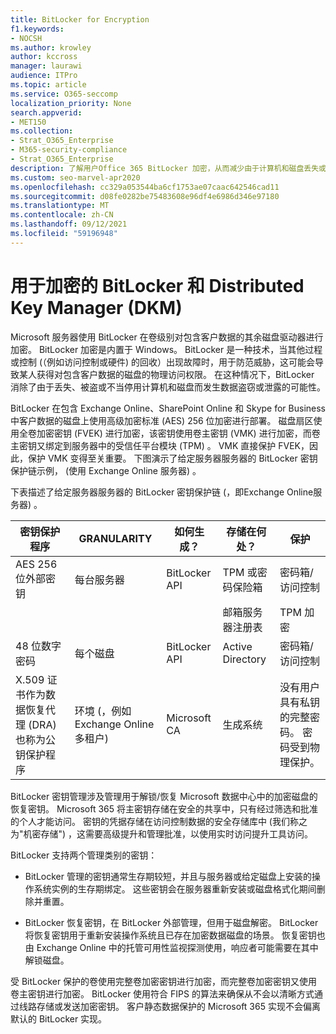 ```yaml
---
title: BitLocker for Encryption
f1.keywords:
- NOCSH
ms.author: krowley
author: kccross
manager: laurawi
audience: ITPro
ms.topic: article
ms.service: O365-seccomp
localization_priority: None
search.appverid:
- MET150
ms.collection:
- Strat_O365_Enterprise
- M365-security-compliance
- Strat_O365_Enterprise
description: 了解用户Office 365 BitLocker 加密，从而减少由于计算机和磁盘丢失或被盗而发生数据盗窃的可能性。
ms.custom: seo-marvel-apr2020
ms.openlocfilehash: cc329a053544ba6cf1753ae07caac642546cad11
ms.sourcegitcommit: d08fe0282be75483608e96df4e6986d346e97180
ms.translationtype: MT
ms.contentlocale: zh-CN
ms.lasthandoff: 09/12/2021
ms.locfileid: "59196948"
---
```

# <a name="bitlocker-and-distributed-key-manager-dkm-for-encryption"></a>用于加密的 BitLocker 和 Distributed Key Manager (DKM)

Microsoft 服务器使用 BitLocker 在卷级别对包含客户数据的其余磁盘驱动器进行加密。 BitLocker 加密是内置于 Windows。 BitLocker 是一种技术，当其他过程或控制 (（例如访问控制或硬件) 的回收）出现故障时，用于防范威胁，这可能会导致某人获得对包含客户数据的磁盘的物理访问权限。 在这种情况下，BitLocker 消除了由于丢失、被盗或不当停用计算机和磁盘而发生数据盗窃或泄露的可能性。

BitLocker 在包含 Exchange Online、SharePoint Online 和 Skype for Business 中客户数据的磁盘上使用高级加密标准 (AES) 256 位加密进行部署。 磁盘扇区使用全卷加密密钥 (FVEK) 进行加密，该密钥使用卷主密钥 (VMK) 进行加密，而卷主密钥又绑定到服务器中的受信任平台模块 (TPM) 。 VMK 直接保护 FVEK，因此，保护 VMK 变得至关重要。 下图演示了给定服务器服务器的 BitLocker 密钥保护链示例， (使用 Exchange Online 服务器) 。

下表描述了给定服务器服务器的 BitLocker 密钥保护链 (，即Exchange Online服务器) 。

| 密钥保护程序 | GRANULARITY | 如何生成？ | 存储在何处？ | 保护 |
|--------------------------------------------------------------------------------|-------------------------------------------------|----------------|-------------------------|--------------------------------------------------------------------------------------------------|
| AES 256 位外部密钥 | 每台服务器 | BitLocker API | TPM 或密码保险箱 | 密码箱/访问控制 |
|  |  |  | 邮箱服务器注册表 | TPM 加密 |
| 48 位数字密码 | 每个磁盘 | BitLocker API | Active Directory | 密码箱/访问控制 |
| X.509 证书作为数据恢复代理 (DRA) 也称为公钥保护程序 | 环境 (，例如Exchange Online多租户)  | Microsoft CA | 生成系统 | 没有用户具有私钥的完整密码。 密码受到物理保护。 |


BitLocker 密钥管理涉及管理用于解锁/恢复 Microsoft 数据中心中的加密磁盘的恢复密钥。 Microsoft 365 将主密钥存储在安全的共享中，只有经过筛选和批准的个人才能访问。 密钥的凭据存储在访问控制数据的安全存储库中 (我们称之为"机密存储") ，这需要高级提升和管理批准，以使用实时访问提升工具访问。

BitLocker 支持两个管理类别的密钥：

- BitLocker 管理的密钥通常生存期较短，并且与服务器或给定磁盘上安装的操作系统实例的生存期绑定。 这些密钥会在服务器重新安装或磁盘格式化期间删除并重置。

- BitLocker 恢复密钥，在 BitLocker 外部管理，但用于磁盘解密。 BitLocker 将恢复密钥用于重新安装操作系统且已存在加密数据磁盘的场景。 恢复密钥也由 Exchange Online 中的托管可用性监视探测使用，响应者可能需要在其中解锁磁盘。

受 BitLocker 保护的卷使用完整卷加密密钥进行加密，而完整卷加密密钥又使用卷主密钥进行加密。 BitLocker 使用符合 FIPS 的算法来确保从不会以清晰方式通过线路存储或发送加密密钥。 客户静态数据保护的 Microsoft 365 实现不会偏离默认的 BitLocker 实现。
